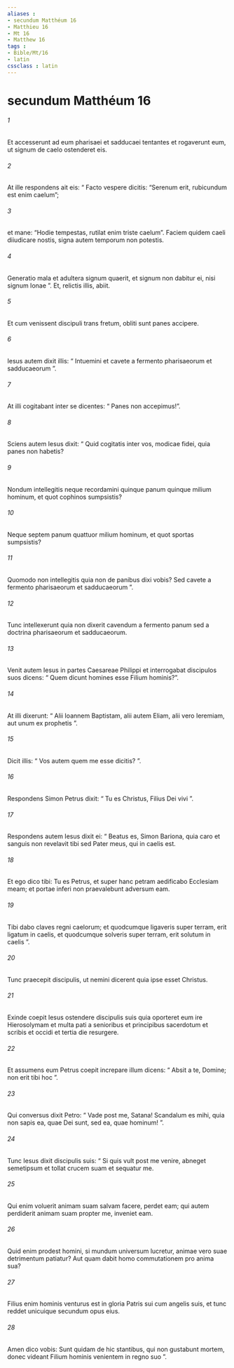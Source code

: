 ```yaml
---
aliases : 
- secundum Matthéum 16
- Matthieu 16
- Mt 16
- Matthew 16
tags : 
- Bible/Mt/16
- latin
cssclass : latin
---
```


# secundum Matthéum 16

###### 1
Et accesserunt ad eum pharisaei et sadducaei tentantes et rogaverunt eum, ut signum de caelo ostenderet eis. 
###### 2
At ille respondens ait eis: “ Facto vespere dicitis: “Serenum erit, rubicundum est enim caelum”; 
###### 3
et mane: “Hodie tempestas, rutilat enim triste caelum”. Faciem quidem caeli diiudicare nostis, signa autem temporum non potestis. 
###### 4
Generatio mala et adultera signum quaerit, et signum non dabitur ei, nisi signum Ionae ”. Et, relictis illis, abiit.
###### 5
Et cum venissent discipuli trans fretum, obliti sunt panes accipere. 
###### 6
Iesus autem dixit illis: “ Intuemini et cavete a fermento pharisaeorum et sadducaeorum ”. 
###### 7
At illi cogitabant inter se dicentes: “ Panes non accepimus!”. 
###### 8
Sciens autem Iesus dixit: “ Quid cogitatis inter vos, modicae fidei, quia panes non habetis? 
###### 9
Nondum intellegitis neque recordamini quinque panum quinque milium hominum, et quot cophinos sumpsistis? 
###### 10
Neque septem panum quattuor milium hominum, et quot sportas sumpsistis? 
###### 11
Quomodo non intellegitis quia non de panibus dixi vobis? Sed cavete a fermento pharisaeorum et sadducaeorum ”. 
###### 12
Tunc intellexerunt quia non dixerit cavendum a fermento panum sed a doctrina pharisaeorum et sadducaeorum.
###### 13
Venit autem Iesus in partes Caesareae Philippi et interrogabat discipulos suos dicens: “ Quem dicunt homines esse Filium hominis?”. 
###### 14
At illi dixerunt: “ Alii Ioannem Baptistam, alii autem Eliam, alii vero Ieremiam, aut unum ex prophetis ”. 
###### 15
Dicit illis: “ Vos autem quem me esse dicitis? ”. 
###### 16
Respondens Simon Petrus dixit: “ Tu es Christus, Filius Dei vivi ”. 
###### 17
Respondens autem Iesus dixit ei: “ Beatus es, Simon Bariona, quia caro et sanguis non revelavit tibi sed Pater meus, qui in caelis est. 
###### 18
Et ego dico tibi: Tu es Petrus, et super hanc petram aedificabo Ecclesiam meam; et portae inferi non praevalebunt adversum eam. 
###### 19
Tibi dabo claves regni caelorum; et quodcumque ligaveris super terram, erit ligatum in caelis, et quodcumque solveris super terram, erit solutum in caelis ”. 
###### 20
Tunc praecepit discipulis, ut nemini dicerent quia ipse esset Christus.
###### 21
Exinde coepit Iesus ostendere discipulis suis quia oporteret eum ire Hierosolymam et multa pati a senioribus et principibus sacerdotum et scribis et occidi et tertia die resurgere. 
###### 22
Et assumens eum Petrus coepit increpare illum dicens: “ Absit a te, Domine; non erit tibi hoc ”. 
###### 23
Qui conversus dixit Petro: “ Vade post me, Satana! Scandalum es mihi, quia non sapis ea, quae Dei sunt, sed ea, quae hominum! ”.
###### 24
Tunc Iesus dixit discipulis suis: “ Si quis vult post me venire, abneget semetipsum et tollat crucem suam et sequatur me. 
###### 25
Qui enim voluerit animam suam salvam facere, perdet eam; qui autem perdiderit animam suam propter me, inveniet eam. 
###### 26
Quid enim prodest homini, si mundum universum lucretur, animae vero suae detrimentum patiatur? Aut quam dabit homo commutationem pro anima sua? 
###### 27
Filius enim hominis venturus est in gloria Patris sui cum angelis suis, et tunc reddet unicuique secundum opus eius. 
###### 28
Amen dico vobis: Sunt quidam de hic stantibus, qui non gustabunt mortem, donec videant Filium hominis venientem in regno suo ”.
